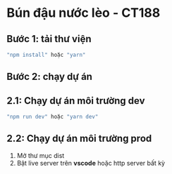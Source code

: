 # Bún đậu nước lèo - CT188

## Bước 1: tải thư viện

```c++
"npm install" hoặc "yarn"
```

## Bước 2: chạy dự án

## 2.1: Chạy dự án môi trường dev

```c++
"npm run dev" hoặc "yarn dev"
```

## 2.2: Chạy dự án môi trường prod

1. Mở thư mục dist
2. Bật live server trên **vscode** hoặc http server bất kỳ
